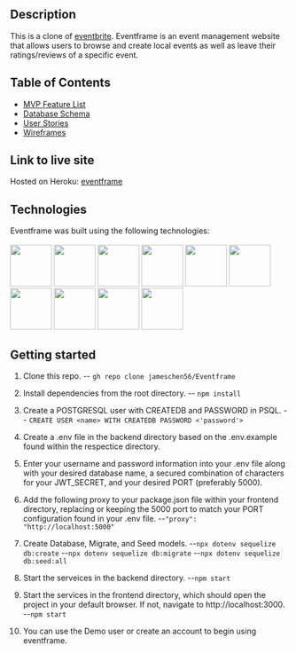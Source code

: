 ## Description

This is a clone of [eventbrite](https://www.eventbrite.com/). Eventframe is an event management website that allows users to browse and create local events as well as leave their ratings/reviews of a specific event.


## Table of Contents
  - [MVP Feature List](https://github.com/jameschen56/Eventframe/wiki/MVP-Features-List)
  - [Database Schema](https://github.com/jameschen56/Eventframe/wiki/Database-Schema)
  - [User Stories](https://github.com/jameschen56/Eventframe/wiki/User-Stories)
  - [Wireframes](https://github.com/jameschen56/Eventframe/wiki/Wireframes)

## Link to live site

Hosted on Heroku: [eventframe](https://eventframe.herokuapp.com/)

## Technologies

Eventframe was built using the following technologies:
<br>
<br>
<img src="https://cdn.jsdelivr.net/gh/devicons/devicon/icons/javascript/javascript-plain.svg" style="width:75px;" />
<img src="https://raw.githubusercontent.com/reactjs/reactjs.org/main/src/icons/logo.svg" style="width:75px;">
<img src="https://raw.githubusercontent.com/reduxjs/redux/master/logo/logo.png" style="width:75px;">
<img src="https://cdn.jsdelivr.net/gh/devicons/devicon/icons/nodejs/nodejs-original-wordmark.svg" style="width:75px;" />
<img src="https://cdn.jsdelivr.net/gh/devicons/devicon/icons/express/express-original-wordmark.svg" style="width:75px;" />
<img src="https://cdn.jsdelivr.net/gh/devicons/devicon/icons/postgresql/postgresql-original-wordmark.svg" style="width:75px;" />
<img src="https://cdn.jsdelivr.net/gh/devicons/devicon/icons/sequelize/sequelize-plain-wordmark.svg" style="width:75px;" />
<img src="https://cdn.jsdelivr.net/gh/devicons/devicon/icons/html5/html5-plain-wordmark.svg" style="width:75px;" />
<img src="https://cdn.jsdelivr.net/gh/devicons/devicon/icons/css3/css3-plain-wordmark.svg" style="width:75px;" />
<img src="https://cdn.jsdelivr.net/gh/devicons/devicon/icons/heroku/heroku-plain-wordmark.svg" style="width:75px;" />


## Getting started

1. Clone this repo.
-- `gh repo clone jameschen56/Eventframe`

2. Install dependencies from the root directory.
-- `npm install`

3. Create a POSTGRESQL user with CREATEDB and PASSWORD in PSQL.
-- `CREATE USER <name> WITH CREATEDB PASSWORD <'password'>`

4. Create a .env file in the backend directory based on the .env.example found within the respectice directory.
5. Enter your username and password information into your .env file along with your desired database name, a secured combination of characters for your JWT_SECRET, and your desired PORT (preferably 5000).
6.  Add the following proxy to your package.json file within your frontend directory, replacing or keeping the 5000 port to match your PORT configuration found in your .env file.
--`"proxy": "http://localhost:5000"`
7. Create Database, Migrate, and Seed models.
--`npx dotenv sequelize db:create`
--`npx dotenv sequelize db:migrate`
--`npx dotenv sequelize db:seed:all`
8. Start the serveices in the backend directory.
--`npm start`
9. Start the services in the frontend directory, which should open the project in your default browser. If not, navigate to http://localhost:3000.
--`npm start`
10. You can use the Demo user or create an account to begin using eventframe.

